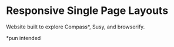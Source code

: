 # Responsive Single Page Layouts
Website built to explore Compass\*, Susy, and browserify.

\*pun intended
